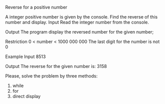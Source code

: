 Reverse for a positive number

A integer positive number is given by the console. Find the reverse of this number and display.
Input
Read the integer number from the console.

Output
The program display the reversed number for the given number;

Restriction
0 < number < 1000 000 000
The last digit for the number is not 0

Example
Input
8513



Output
The reverse for the given number is: 3158

Please, solve the problem by three methods:
1. while
2. for
3. direct display
